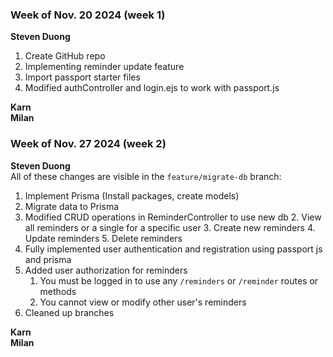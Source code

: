 ### Week of Nov. 20 2024 (week 1)  
**Steven Duong**  
1. Create GitHub repo
2. Implementing reminder update feature
3. Import passport starter files
4. Modified authController and login.ejs to work with passport.js
  
**Karn**  
**Milan**  

### Week of Nov. 27 2024 (week 2)  
**Steven Duong**  
All of these changes are visible in the `feature/migrate-db` branch:  
1. Implement Prisma (Install packages, create models)
2. Migrate data to Prisma
3. Modified CRUD operations in ReminderController to use new db
   2. View all reminders or a single for a specific user
   3. Create new reminders
   4. Update reminders
   5. Delete reminders
4. Fully implemented user authentication and registration using passport js and prisma
5. Added user authorization for reminders
   1. You must be logged in to use any `/reminders` or `/reminder` routes or methods
   2. You cannot view or modify other user's reminders
6. Cleaned up branches  
   
**Karn**  
**Milan**  
